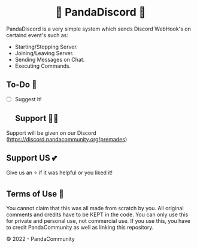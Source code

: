 <h1 align="center">🐼 PandaDiscord 🐼</h1>

PandaDiscord is a very simple system which sends 
Discord WebHook's on certaind event's such as:

- Starting/Stopping Server.
- Joining/Leaving Server.
- Sending Messages on Chat.
- Executing Commands.

## To-Do 🔧
- [ ] Suggest it!

  ## Support 👮‍♀️
Support will be given on our Discord (https://discord.pandacommunity.org/premades)

## Support US 💕

Give us an ⭐ if it was helpful or you liked it!

## Terms of Use  📄

You cannot claim that this was all made from scratch by you.
All original comments and credits have to be KEPT in the code.
You can only use this for private and personal use, not commercial use.
If you use this, you have to credit PandaCommunity as well as linking this repository.

© 2022 - PandaCommunity
